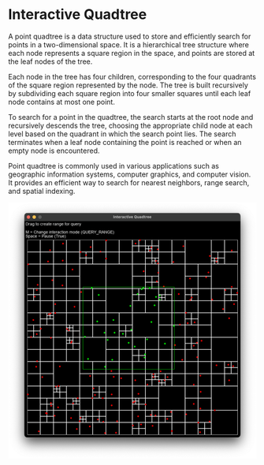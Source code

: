 # Interactive Quadtree

A point quadtree is a data structure used to store and efficiently search for points in a two-dimensional space. It is a hierarchical tree structure where each node represents a square region in the space, and points are stored at the leaf nodes of the tree.

Each node in the tree has four children, corresponding to the four quadrants of the square region represented by the node. The tree is built recursively by subdividing each square region into four smaller squares until each leaf node contains at most one point.

To search for a point in the quadtree, the search starts at the root node and recursively descends the tree, choosing the appropriate child node at each level based on the quadrant in which the search point lies. The search terminates when a leaf node containing the point is reached or when an empty node is encountered.

Point quadtree is commonly used in various applications such as geographic information systems, computer graphics, and computer vision. It provides an efficient way to search for nearest neighbors, range search, and spatial indexing.

<div align="center">
<img width=800 src="media/quadtree.png"/>  
</div>
